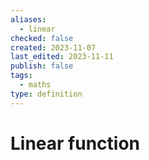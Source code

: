 ```yaml
---
aliases:
  - linear
checked: false
created: 2023-11-07
last_edited: 2023-11-11
publish: false
tags:
  - maths
type: definition
---
```

# Linear function
